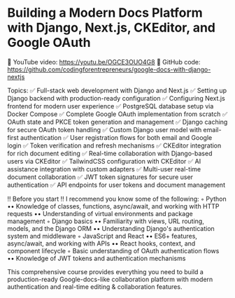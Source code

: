 # Building a Modern Docs Platform with Django, Next.js, CKEditor, and Google OAuth

🎥 YouTube video: https://youtu.be/OGCE3OUO4G8
💽 GitHub code: https://github.com/codingforentrepreneurs/google-docs-with-django-nextjs

Topics:
✅ Full-stack web development with Django and Next.js
✅ Setting up Django backend with production-ready configuration
✅ Configuring Next.js frontend for modern user experience
✅ PostgreSQL database setup via Docker Compose
✅ Complete Google OAuth implementation from scratch
✅ OAuth state and PKCE token generation and management
✅ Django caching for secure OAuth token handling
✅ Custom Django user model with email-first authentication
✅ User registration flows for both email and Google login
✅ Token verification and refresh mechanisms
✅ CKEditor integration for rich document editing
✅ Real-time collaboration with Django-based users via CKEditor
✅ TailwindCSS configuration with CKEditor
✅ AI assistance integration with custom adapters
✅ Multi-user real-time document collaboration
✅ JWT token signatures for secure user authentication
✅ API endpoints for user tokens and document management


‼️ Before you start ‼️
I recommend you know some of the following:
◦ Python
•• Knowledge of classes, functions, async/await, and working with HTTP requests
•• Understanding of virtual environments and package management
◦ Django basics
•• Familiarity with views, URL routing, models, and the Django ORM
•• Understanding Django's authentication system and middleware
◦ JavaScript and React
•• ES6+ features, async/await, and working with APIs
•• React hooks, context, and component lifecycle
◦ Basic understanding of OAuth authentication flows
•• Knowledge of JWT tokens and authentication mechanisms

This comprehensive course provides everything you need to build a production-ready Google-docs-like collaboration platform with modern authentication and real-time editing & collaboration features.
